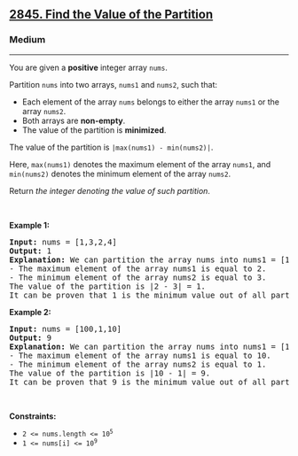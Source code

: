 <h2><a href="https://leetcode.com/problems/find-the-value-of-the-partition/">2845. Find the Value of the Partition</a></h2><h3>Medium</h3><hr><p>You are given a <strong>positive</strong> integer array <code>nums</code>.</p>

<p>Partition <code>nums</code> into two arrays,&nbsp;<code>nums1</code> and <code>nums2</code>, such that:</p>

<ul>
	<li>Each element of the array <code>nums</code> belongs to either the array <code>nums1</code> or the array <code>nums2</code>.</li>
	<li>Both arrays are <strong>non-empty</strong>.</li>
	<li>The value of the partition is <strong>minimized</strong>.</li>
</ul>

<p>The value of the partition is <code>|max(nums1) - min(nums2)|</code>.</p>

<p>Here, <code>max(nums1)</code> denotes the maximum element of the array <code>nums1</code>, and <code>min(nums2)</code> denotes the minimum element of the array <code>nums2</code>.</p>

<p>Return <em>the integer denoting the value of such partition</em>.</p>

<p>&nbsp;</p>
<p><strong class="example">Example 1:</strong></p>

<pre>
<strong>Input:</strong> nums = [1,3,2,4]
<strong>Output:</strong> 1
<strong>Explanation:</strong> We can partition the array nums into nums1 = [1,2] and nums2 = [3,4].
- The maximum element of the array nums1 is equal to 2.
- The minimum element of the array nums2 is equal to 3.
The value of the partition is |2 - 3| = 1. 
It can be proven that 1 is the minimum value out of all partitions.
</pre>

<p><strong class="example">Example 2:</strong></p>

<pre>
<strong>Input:</strong> nums = [100,1,10]
<strong>Output:</strong> 9
<strong>Explanation:</strong> We can partition the array nums into nums1 = [10] and nums2 = [100,1].
- The maximum element of the array nums1 is equal to 10.
- The minimum element of the array nums2 is equal to 1.
The value of the partition is |10 - 1| = 9.
It can be proven that 9 is the minimum value out of all partitions.
</pre>

<p>&nbsp;</p>
<p><strong>Constraints:</strong></p>

<ul>
	<li><code>2 &lt;= nums.length &lt;= 10<sup>5</sup></code></li>
	<li><code>1 &lt;= nums[i] &lt;= 10<sup>9</sup></code></li>
</ul>
